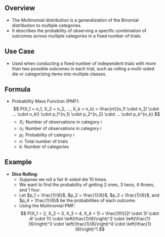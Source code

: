 ## Overview
- The Multinomial distribution is a generalization of the Binomial distribution to multiple categories.
- It describes the probability of observing a specific combination of outcomes across multiple categories in a fixed number of trials.

## Use Case
- Used when conducting a fixed number of independent trials with more than two possible outcomes in each trial, such as rolling a multi-sided die or categorizing items into multiple classes.

## Formula
- Probability Mass Function (PMF):
  $$
  P(X_1 = n_1, X_2 = n_2, ..., X_k = n_k) = \frac{n!}{n_1! \cdot n_2! \cdot ... \cdot n_k!} \cdot p_1^{n_1} \cdot p_2^{n_2} \cdot ... \cdot p_k^{n_k}
  $$
  - $X_i$: Number of observations in category $i$
  - $n_i$: Number of observations in category $i$
  - $p_i$: Probability of category $i$
  - $n$: Total number of trials
  - $k$: Number of categories

## Example
- **Dice Rolling**:
  - Suppose we roll a fair 6-sided die 10 times.
  - We want to find the probability of getting 2 ones, 3 twos, 4 threes, and 1 four.
  - Let $p_1 = \frac{1}{6}$, $p_2 = \frac{1}{6}$, $p_3 = \frac{1}{6}$, and $p_4 = \frac{1}{6}$ be the probabilities of each outcome.
  - Using the Multinomial PMF:
    $$
    P(X_1 = 2, X_2 = 3, X_3 = 4, X_4 = 1) = \frac{10!}{2! \cdot 3! \cdot 4! \cdot 1!} \cdot \left(\frac{1}{6}\right)^2 \cdot \left(\frac{1}{6}\right)^3 \cdot \left(\frac{1}{6}\right)^4 \cdot \left(\frac{1}{6}\right)^1
    $$
